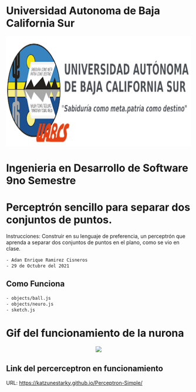 # Universidad Autonoma de Baja California Sur
<p align="center">
  <img height="300" src="img/uabcs.png">
</p>

# Ingenieria en Desarrollo de Software 9no Semestre
# Perceptrón sencillo para separar dos conjuntos de puntos.

Instrucciones: Construir en su lenguaje de preferencia, un perceptrón que aprenda a separar dos conjuntos de puntos en el plano, como se vio en clase.

    - Adan Enrique Ramirez Cisneros
    - 29 de Octubre del 2021

## Como Funciona
    - objects/ball.js
    - objects/neuro.js
    - sketch.js


# Gif del funcionamiento de la nurona

<p align="center">
  <img height="600" src="img/perceptron.gif">
</p>

## Link del percerceptron en funcionamiento
URL: https://katzunestarky.github.io/Perceptron-Simple/